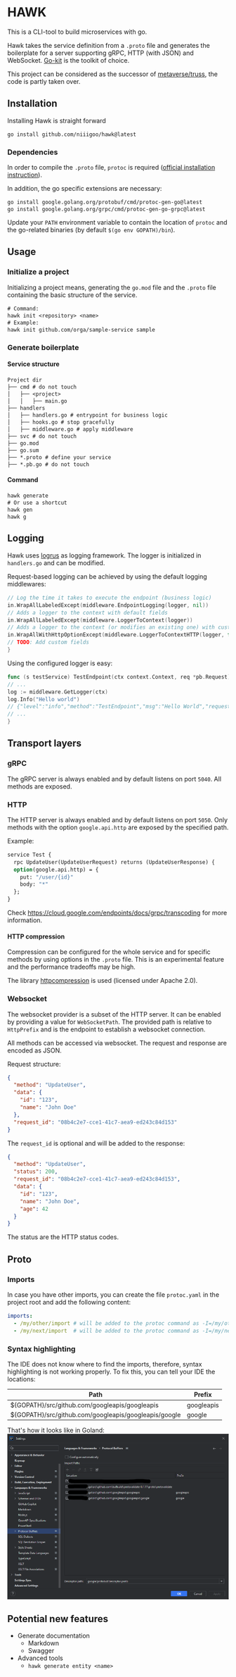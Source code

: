 # HAWK

This is a CLI-tool to build microservices with go.

Hawk takes the service definition from a `.proto` file and generates the boilerplate for a server supporting gRPC,
HTTP (with JSON) and WebSocket. [Go-kit](https://github.com/go-kit/kit) is the toolkit of choice.

This project can be considered as the successor of [metaverse/truss](https://github.com/metaverse/truss), the code is
partly taken over.

## Installation

Installing Hawk is straight forward

```shell
go install github.com/niiigoo/hawk@latest
```

### Dependencies

In order to compile the `.proto` file, `protoc` is required
([official installation instruction](https://grpc.io/docs/protoc-installation/)).

In addition, the go specific extensions are necessary:

```shell
go install google.golang.org/protobuf/cmd/protoc-gen-go@latest
go install google.golang.org/grpc/cmd/protoc-gen-go-grpc@latest
```

Update your `PATH` environment variable to contain the location of `protoc` and the go-related binaries
(by default `$(go env GOPATH)/bin`).

## Usage

### Initialize a project

Initializing a project means, generating the `go.mod` file and the `.proto` file containing the basic structure of the
service.

```shell
# Command:
hawk init <repository> <name>
# Example:
hawk init github.com/orga/sample-service sample
```

### Generate boilerplate

#### Service structure

```
Project dir
├── cmd # do not touch
│   ├── <project>
│   │   ├── main.go
├── handlers
│   ├── handlers.go # entrypoint for business logic
│   ├── hooks.go # stop gracefully
│   ├── middleware.go # apply middleware
├── svc # do not touch
├── go.mod
├── go.sum
├── *.proto # define your service
├── *.pb.go # do not touch
```

#### Command

```shell
hawk generate
# Or use a shortcut
hawk gen
hawk g
```

## Logging

Hawk uses [logrus](https://github.com/sirupsen/logrus) as logging framework.
The logger is initialized in `handlers.go` and can be modified.

Request-based logging can be achieved by using the default logging middlewares:

```go
// Log the time it takes to execute the endpoint (business logic)
in.WrapAllLabeledExcept(middleware.EndpointLogging(logger, nil))
// Adds a logger to the context with default fields
in.WrapAllLabeledExcept(middleware.LoggerToContext(logger))
// Adds a logger to the context (or modifies an existing one) with custom fields related to HTTP requests
in.WrapAllWithHttpOptionExcept(middleware.LoggerToContextHTTP(logger, func (r *http.Request) log.Fields {
// TODO: Add custom fields
}
```

Using the configured logger is easy:

```go
func (s testService) TestEndpoint(ctx context.Context, req *pb.Request) (*pb.Response, error) {
// ...
log := middleware.GetLogger(ctx)
log.Info("Hello world")
// {"level":"info","method":"TestEndpoint","msg":"Hello World","request_id":"08b4c2e7-cce1-41c7-aea9-ed243c84d153","service":"test","time":"2023-06-07T19:54:36+02:00","transport":"HTTPJSON","url":"/api/test"}
// ...
}
```

## Transport layers

### gRPC

The gRPC server is always enabled and by default listens on port `5040`.
All methods are exposed.

### HTTP

The HTTP server is always enabled and by default listens on port `5050`.
Only methods with the option `google.api.http` are exposed by the specified path.

Example:

```proto
service Test {
  rpc UpdateUser(UpdateUserRequest) returns (UpdateUserResponse) {
  option(google.api.http) = {
    put: "/user/{id}"
    body: "*"
  };
}
```

Check https://cloud.google.com/endpoints/docs/grpc/transcoding for more information.

#### HTTP compression

Compression can be configured for the whole service and for specific methods by using options in the `.proto` file.
This is an experimental feature and the performance tradeoffs may be high.

The library [httpcompression](https://github.com/CAFxX/httpcompression) is used (licensed under Apache 2.0).

### Websocket

The websocket provider is a subset of the HTTP server. It can be enabled by providing a value for `WebSocketPath`.
The provided path is relative to `HttpPrefix` and is the endpoint to establish a websocket connection.

All methods can be accessed via websocket. The request and response are encoded as JSON.

Request structure:

```json
{
  "method": "UpdateUser",
  "data": {
    "id": "123",
    "name": "John Doe"
  },
  "request_id": "08b4c2e7-cce1-41c7-aea9-ed243c84d153"
}
```

The `request_id` is optional and will be added to the response:

```json
{
  "method": "UpdateUser",
  "status": 200,
  "request_id": "08b4c2e7-cce1-41c7-aea9-ed243c84d153",
  "data": {
    "id": "123",
    "name": "John Doe",
    "age": 42
  }
}
```

The status are the HTTP status codes.

## Proto

### Imports

In case you have other imports, you can create the file `protoc.yaml` in the project root and add the following content:

```yaml
imports:
  - /my/other/import # will be added to the protoc command as -I=/my/other/import
  - /my/next/import  # will be added to the protoc command as -I=/my/next/import
```

### Syntax highlighting

The IDE does not know where to find the imports, therefore, syntax highlighting is not working properly.
To fix this, you can tell your IDE the locations:

| Path                                                  | Prefix     |
|-------------------------------------------------------|------------|
| ${GOPATH}/src/github.com/googleapis/googleapis        | googleapis |
| ${GOPATH}/src/github.com/googleapis/googleapis/google | google     |

That's how it looks like in Goland:
![img.png](golandProtoc.png)

## Potential new features

- Generate documentation
  - Markdown
  - Swagger
- Advanced tools
  - `hawk generate entity <name>`
